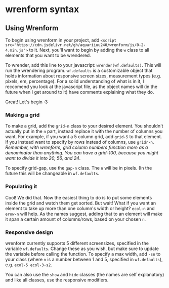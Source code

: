 # wrenform syntax

## Using Wrenform

To begin using wrenform in your project, add `<script src="https://cdn.jsdelivr.net/gh/aquariiuu240/wrenform/js/0-2-4.min.js">` to it. Next, you'll want to begin by adding the `w` class to all elements that you want to be wrendered. 

To wrender, add this line to your javascript: `wrender(wf.defaults)`. This will run the wrendering program. `wf.defaults` is a customizable object that holds information about responsive screen sizes, measurement types (e.g. pixels, em, percentage). For a solid understanding of what is in it, I reccomend you look at the javascript file, as the object names will (in the future when I get around to it) have comments explaining what they do.

Great! Let's begin :3

### Making a grid

To make a grid, add the `grid-n` class to your desired element. You shouldn't actually put in the `n` part, instead replace it with the number of columns you want. For example, if you want a 5 column grid, add `grid-5` to that element. If you instead want to specify by rows instead of columns, use `gridr-n`. *Remember, with wrenform, grid column numbers function more as a denominator than anything. You can have a grid-100, because you might want to divide it into 20, 56, and 24*.

To specify grid-gap, use the `gap-n` class. The `n` will be in pixels. (In the future this will be changeable in `wf.defaults`. 

### Populating it

Cool! We did that. Now the easiest thing to do is to put some elements inside the grid and watch them get sorted. But wait! What if you want an element to take up more than one column's width or height? `ecol-n` and `erow-n` will help. As the names suggest, adding that to an element will make it span a certain amount of columns/rows, based on your chosen `n`. 

### Responsive design

wrenform currently supports 5 different screensizes, specified in the variable `wf.defaults`. Change these as you wish, but make sure to update the variable before calling the function. To specify a max width, add `-sn` to your class (where `n` is a number between 1 and 5, specified in `wf.defaults`), e.g. `ecol-5 ecol-3-s2`. 

You can also use the `show` and `hide` classes (the names are self explanatory) and like all classes, use the responsive modifiers.
